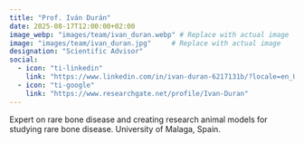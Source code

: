 ```yaml
---
title: "Prof. Iván Durán"
date: 2025-08-17T12:00:00+02:00
image_webp: "images/team/ivan_duran.webp" # Replace with actual image
image: "images/team/ivan_duran.jpg"     # Replace with actual image
designation: "Scientific Advisor"
social:
  - icon: "ti-linkedin"
    link: "https://www.linkedin.com/in/ivan-duran-6217131b/?locale=en_US"
  - icon: "ti-google"
    link: "https://www.researchgate.net/profile/Ivan-Duran"
---
```


Expert on rare bone disease and creating research animal models for studying rare bone disease. University of Malaga, Spain.

